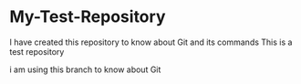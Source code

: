 # My-Test-Repository
I have created this repository to know about Git and its commands
This is a test repository

i am using this branch to know about Git
